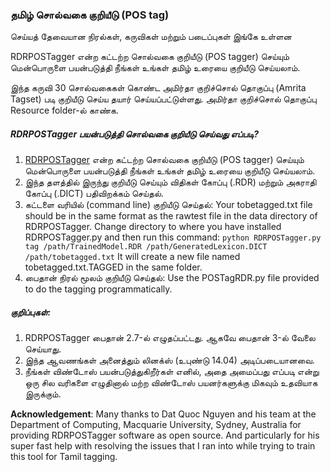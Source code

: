 ### தமிழ் சொல்வகை குறியீடு (POS tag) 
செய்யத் தேவையான நிரல்கள், கருவிகள் மற்றும் படைப்புகள் இங்கே உள்ளன

RDRPOSTagger என்ற கட்டற்ற சொல்வகை குறியீடு (POS tagger) செய்யும் மென்பொருளை பயன்படுத்தி நீங்கள் உங்கள் தமிழ் உரையை குறியீடு செய்யலாம்.

இந்த கருவி 30 சொல்வகைகள் கொண்ட அமிர்தா குறிச்சொல் தொகுப்பு (Amrita Tagset) படி குறியீடு செய்ய தயார் செய்யப்பட்டுள்ளது. அமிர்தா குறிச்சொல் தொகுப்பு Resource folder-ல் காண்க.

##### RDRPOSTagger பயன்படுத்தி சொல்வகை குறியீடு செய்வது எப்படி?

1. [RDRPOSTagger](http://rdrpostagger.sourceforge.net/) என்ற கட்டற்ற சொல்வகை குறியீடு (POS tagger) செய்யும் மென்பொருளை பயன்படுத்தி நீங்கள் உங்கள் தமிழ் உரையை குறியீடு செய்யலாம்.
2. இந்த தளத்தில் இருந்து குறியீடு செய்யும் விதிகள் கோப்பு (.RDR) மற்றும் அகராதி கோப்பு (.DICT) பதிவிறக்கம் செய்தல்.
3. கட்டளை வரியில் (command line) குறியீடு செய்தல்: Your tobetagged.txt file should be in the same format as the rawtest file in the data directory of RDRPOSTagger. Change directory to where you have installed RDRPOSTagger.py and then run this command: `python RDRPOSTagger.py tag /path/TrainedModel.RDR /path/GeneratedLexicon.DICT /path/tobetagged.txt` It will create a new file named tobetagged.txt.TAGGED in the same folder.
4. பைதான் நிரல் மூலம் குறியீடு செய்தல்: Use the POSTagRDR.py file provided to do the tagging programmatically.

##### குறிப்புகள்:

1. RDRPOSTagger பைதான் 2.7-ல் எழுதப்பட்டது. ஆகவே பைதான் 3-ல் வேலை செய்யாது.
2. இந்த ஆவணங்கள் அனைத்தும் லினக்ஸ் (உபுண்டு 14.04) அடிப்படையானவை. 
3. நீங்கள் விண்டோஸ் பயன்படுத்துகிறீர்கள் எனில், அதை அமைப்பது எப்படி என்று ஒரு சில வரிகளை எழுதினால் மற்ற விண்டோஸ் பயனர்களுக்கு மிகவும் உதவியாக இருக்கும்.

**Acknowledgement**: Many thanks to Dat Quoc Nguyen and his team at the Department of Computing, Macquarie University, Sydney, Australia for providing RDRPOSTagger software as open source. And particularly for his super fast help with resolving the issues that I ran into while trying to train this tool for Tamil tagging.

